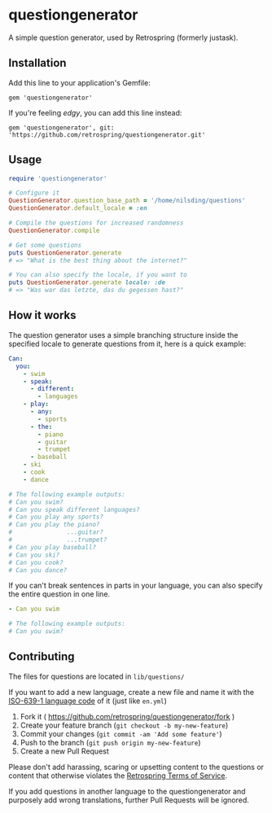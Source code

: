 # questiongenerator

A simple question generator, used by Retrospring (formerly justask).

## Installation

Add this line to your application's Gemfile:

    gem 'questiongenerator'

If you're feeling _edgy_, you can add this line instead:

    gem 'questiongenerator', git: 'https://github.com/retrospring/questiongenerator.git'

## Usage

``` ruby
require 'questiongenerator'

# Configure it
QuestionGenerator.question_base_path = '/home/nilsding/questions'
QuestionGenerator.default_locale = :en

# Compile the questions for increased randomness
QuestionGenerator.compile

# Get some questions
puts QuestionGenerator.generate
# => "What is the best thing about the internet?"

# You can also specify the locale, if you want to
puts QuestionGenerator.generate locale: :de
# => "Was war das letzte, das du gegessen hast?"
```

## How it works

The question generator uses a simple branching structure inside the specified locale to generate questions from it, here is a quick example:

```yml
Can:
  you:
    - swim
    - speak:
      - different:
        - languages
    - play:
      - any:
        - sports
      - the:
        - piano
        - guitar
        - trumpet
      - baseball
    - ski
    - cook
    - dance

# The following example outputs:
# Can you swim?
# Can you speak different languages?
# Can you play any sports?
# Can you play the piano?
#               ...guitar?
#               ...trumpet?
# Can you play baseball?
# Can you ski?
# Can you cook?
# Can you dance?
```

If you can't break sentences in parts in your language, you can also specify the entire question in one line.
```yml
- Can you swim

# The following example outputs:
# Can you swim?
```

## Contributing

The files for questions are located in `lib/questions/`

If you want to add a new language, create a new file and name it with the [ISO-639-1 language code](https://en.wikipedia.org/wiki/List_of_ISO_639-1_codes) of it (just like `en.yml`)

1. Fork it ( https://github.com/retrospring/questiongenerator/fork )
2. Create your feature branch (`git checkout -b my-new-feature`)
3. Commit your changes (`git commit -am 'Add some feature'`)
4. Push to the branch (`git push origin my-new-feature`)
5. Create a new Pull Request

Please don't add harassing, scaring or upsetting content to the questions or content that otherwise violates the [Retrospring Terms of Service](https://retrospring.net/terms).

If you add questions in another language to the questiongenerator and purposely add wrong translations, further Pull Requests will be ignored.
